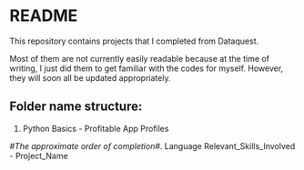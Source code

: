 # README

This repository contains projects that I completed from Dataquest. 

Most of them are not currently easily readable because at the time of writing, I just did them to get familiar with the codes for myself. 
However, they will soon all be updated appropriately.

## Folder name structure: 

1. Python Basics - Profitable App Profiles

*#The approximate order of completion#*. Language Relevant_Skills_Involved - Project_Name 
